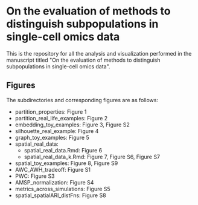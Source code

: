 # On the evaluation of methods to distinguish subpopulations in single-cell omics data
This is the repository for all the analysis and visualization performed in the manuscript titled "On the evaluation of methods to distinguish subpopulations in single-cell omics data".

## Figures
The subdirectories and corresponding figures are as follows:

- partition_properties: Figure 1
- partition_real_life_examples: Figure 2
- embedding_toy_examples: Figure 3, Figure S2
- silhouette_real_example: Figure 4
- graph_toy_examples: Figure 5
- spatial_real_data: 
  - spatial_real_data.Rmd: Figure 6
  - spatial_real_data_k.Rmd: Figure 7, Figure S6, Figure S7
- spatial_toy_examples: Figure 8, Figure S9
- AWC_AWH_tradeoff: Figure S1
- PWC: Figure S3
- AMSP_normalization: Figure S4
- metrics_across_simulations: Figure S5
- spatial_spatialARI_distFns: Figure S8